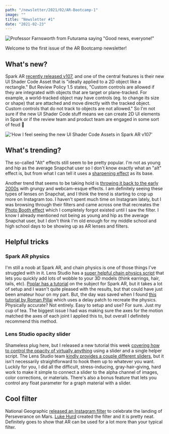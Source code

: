 ```yaml
---
path: "/newsletter/2021/02/AR-Bootcamp-1"
image: ""
title: "Newsletter #1"
date: "2021-02-23"
---
```


![Professor Farnsworth from Futurama saying "Good news, everyone!"](/newsletter/goodnews_gif.gif)

Welcome to the first issue of the AR Bootcamp newsletter!

## What's new?

Spark AR [recently released v107](https://sparkar.facebook.com/ar-studio/learn/changelog), and one of the central features is their new UI Shader Code Asset that is "ideally applied to a 2D object like a rectangle." But Review Policy 1.5 states, "Custom controls are allowed if they are integrated with objects that are target or plane-tracked. For example, a world-tracked object may have controls (eg. to change its size or shape) that are attached and move directly with the tracked object. Custom controls that do not track to objects are not allowed." So I'm not sure if the new UI Shader Code stuff means we can create 2D UI elements in Spark or if the review team and product team are engaged in some sort of feud 🤔

!['How I feel seeing the new UI Shader Code Assets in Spark AR v107'](/newsletter/spark_v107_meme.jpg)

## What's trending?

The so-called "Alt" effects still seem to be pretty popular. I'm not as young and hip as the average Snapchat user so I don't know exactly what an "alt" effect is, but from what I can tell it uses a [sharpening effect](https://learn.arbootcamp.com/snapchat-beginner/sharpen-effect) as its base.

Another trend that seems to be taking hold is [throwing it back to the early 2000s](https://heartbeat.fritz.ai/lens-trend-spotlight-cyber-core-3158928ce3dd) with grungy and webcam-esque effects. I am definitely seeing these types of lenses on Snapchat, and I think the trend is starting to crop up more on Instagram too. I haven't spent much time on Instagram lately, but I was browsing through their filters and came across one that recreates the [Photo Booth effect](https://support.apple.com/guide/photo-booth/welcome/mac) which I completely forgot existed until I saw the filter. I know I already mentioned not being as young and hip as the average Snapchat user, but I don't think I'm old enough for my middle school and high school days to be showing up as AR lenses and filters.

## Helpful tricks

### Spark AR physics

I'm still a noob at Spark AR, and chain physics is one of those things I've struggled with in it. Lens Studio has a [super helpful chain physics script](https://lensstudio.snapchat.com/templates/face/chain-physics/) that lets you quickly add lots of wobble to your 3D models (think earrings, hair, tails, etc). [Poplar has a tutorial](https://poplar.studio/blog/swing-physics-spark-ar-studio-tutorial/) on the subject for Spark AR, but it takes a lot of setup and I wasn't quite pleased with the results, but that could have just been amateur hour on my part. But, the day was saved when I found [this tutorial by Roman Pillai](https://www.youtube.com/watch?v=3zm0Qavr6qc) which uses a delay patch to recreate the physics. Physically accurate? Not entirely. Easy to setup and use? For sure. Just my cup of tea. The biggest issue I had was making sure the axes for the motion matched the axes of each joint I applied this to, but overall I definitely recommend this method.

### Lens Studio opacity slider

Shameless plug here, but I released a new tutorial this week [covering how to control the opacity of virtually anything](https://learn.arbootcamp.com/snapchat-intermediate/opacity-slider) using a slider and a single helper script. The Lens Studio team [kindly provides a couple different sliders](https://lensstudio.snapchat.com/guides/scripting/helper-scripts/user-interface/), but it isn't necessarily straightforward to hook them up to whatever you want. Luckily for you, I did all the difficult, stress-inducing, gray-hair-giving, hard work to make it simple to connect a slider to the alpha channel of images, color corrections, or materials. There's also a bonus feature that lets you control any float parameter for a graph material with a slider.

## Cool filter

National Geographic [released an Instagram filter](https://www.instagram.com/ar/402728854382905) to celebrate the landing of Perseverance on Mars. [Luke Hurd](https://twitter.com/lukehurd/status/1364254168358223872) created the filter and it is pretty neat. Definitely goes to show that AR can be used for a lot more than your typical filter.
